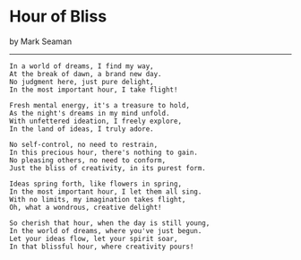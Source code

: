 # Hour of Bliss

by Mark Seaman

---

    In a world of dreams, I find my way,
    At the break of dawn, a brand new day.
    No judgment here, just pure delight,
    In the most important hour, I take flight!

    Fresh mental energy, it's a treasure to hold,
    As the night's dreams in my mind unfold.
    With unfettered ideation, I freely explore,
    In the land of ideas, I truly adore.

    No self-control, no need to restrain,
    In this precious hour, there's nothing to gain.
    No pleasing others, no need to conform,
    Just the bliss of creativity, in its purest form.

    Ideas spring forth, like flowers in spring,
    In the most important hour, I let them all sing.
    With no limits, my imagination takes flight,
    Oh, what a wondrous, creative delight!

    So cherish that hour, when the day is still young,
    In the world of dreams, where you've just begun.
    Let your ideas flow, let your spirit soar,
    In that blissful hour, where creativity pours!

